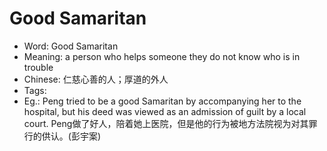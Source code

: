 # Good Samaritan

- Word: Good Samaritan
- Meaning: a person who helps someone they do not know who is in trouble
- Chinese: 仁慈心善的人；厚道的外人
- Tags: 
- Eg.: Peng tried to be a good Samaritan by accompanying her to the hospital, but his deed was viewed as an admission of guilt by a local court. Peng做了好人，陪着她上医院，但是他的行为被地方法院视为对其罪行的供认。(彭宇案)
